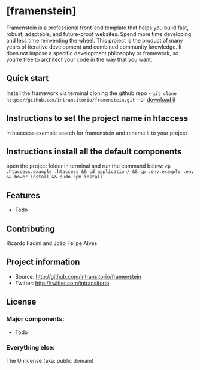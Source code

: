 # [framenstein]

Framenstein is a professional front-end template that helps you build fast, robust, adaptable, and future-proof websites. Spend more time developing and less time reinventing the wheel.
This project is the product of many years of iterative development and combined community knowledge. It does not impose a specific development philosophy or framework, so you're free to architect your code in the way that you want.

## Quick start

Install the framework via terminal cloning the github repo - `git clone https://github.com/intransitorio/framenstein.git` - or [download it](https://github.com/intransitorio/framenstein/zipball/master)

## Instructions to set the project name in htaccess
in htaccess.example search for framenstein and rename it to your project

## Instructions install all the default components
open the project folder in terminal and run the command below:
`cp .htaccess.example .htaccess && cd application/ && cp .env.example .env && bower install && sudo npm install`

## Features
* Todo


## Contributing

Ricardo Fadini
and
João Felipe Alves


## Project information

* Source: http://github.com/intransitorio/framenstein
* Twitter: http://twitter.com/intransitorio

## License

### Major components:
* Todo

### Everything else:
The Unlicense (aka: public domain)